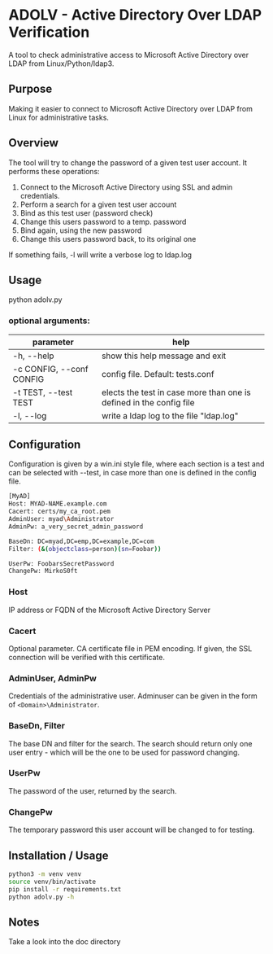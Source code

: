 # ADOLV - Active Directory Over LDAP Verification

A tool to check administrative access to Microsoft Active Directory over LDAP from Linux/Python/ldap3.

## Purpose

Making it easier to connect to Microsoft Active Directory over LDAP from Linux for administrative tasks.

## Overview

The tool will try to change the password of a given test user account. It performs these operations:

 1. Connect to the Microsoft Active Directory using SSL and admin credentials.
 1. Perform a search for a given test user account
 1. Bind as this test user (password check)
 1. Change this users password to a temp. password
 1. Bind again, using the new password
 1. Change this users password back, to its original one

If something fails, -l will write a verbose log to ldap.log

## Usage

python adolv.py

### optional arguments:
|parameter| help |
|--|--|
|-h, --help | show this help message and exit |
|-c CONFIG, --conf CONFIG | config file. Default: tests.conf |
|-t TEST, --test TEST | elects the test in case more than one is defined in the config file |
|  -l, --log | write a ldap log to the file "ldap.log" |

## Configuration

Configuration is given by a win.ini style file, where each section is a test and can be selected with --test, in case more than one is defined in the config file.

```bash
[MyAD]
Host: MYAD-NAME.example.com
Cacert: certs/my_ca_root.pem
AdminUser: myad\Administrator
AdminPw: a_very_secret_admin_password

BaseDn: DC=myad,DC=emp,DC=example,DC=com
Filter: (&(objectclass=person)(sn=Foobar))

UserPw: FoobarsSecretPassword
ChangePw: MirkoS0ft
```

### Host

IP address or FQDN of the Microsoft Active Directory Server

### Cacert

Optional parameter.
CA certificate file in PEM encoding. If given, the SSL connection will be verified with this certificate.

### AdminUser, AdminPw

Credentials of the administrative user. Adminuser can be given in the form of `<Domain>\Administrator`.

### BaseDn, Filter

The base DN and filter for the search. The search should return only one user entry - which will be the one to be used for password changing.

### UserPw

The password of the user, returned by the search.

### ChangePw

The temporary password this user account will be changed to for testing.

## Installation / Usage

```bash
python3 -m venv venv
source venv/bin/activate
pip install -r requirements.txt
python adolv.py -h
```

## Notes
Take a look into the doc directory
